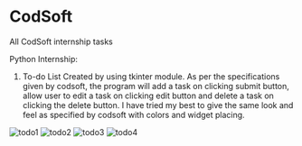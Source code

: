 # CodSoft
All CodSoft internship tasks

Python Internship:
1) To-do List
Created by using tkinter module.
As per the specifications given by codsoft, the program will add a task on clicking submit button, allow user to edit a task on clicking edit button and delete a task on clicking the delete button.
I have tried my best to give the same look and feel as specified by codsoft with colors and widget placing.

![todo1](https://github.com/rehmahahmed/CodSoft/assets/95929046/812f8b02-9fc3-4910-be76-790708f1a183)
![todo2](https://github.com/rehmahahmed/CodSoft/assets/95929046/a33711d2-d5a4-46a6-a2b2-8b2b6e1ce2fe)
![todo3](https://github.com/rehmahahmed/CodSoft/assets/95929046/7252492a-f64c-4127-b7c3-8a38dfe3ba55)
![todo4](https://github.com/rehmahahmed/CodSoft/assets/95929046/d7c54420-0a6d-4bb2-a2a8-745ef575cfdf)
